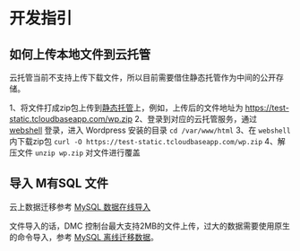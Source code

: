 # 开发指引

## 如何上传本地文件到云托管
云托管当前不支持上传下载文件，所以目前需要借住静态托管作为中间的公开存储。

1、将文件打成zip包上传到[静态托管](https://console.cloud.tencent.com/tcb/hosting/index?rid=4&tabId=file)上，例如，上传后的文件地址为 https://test-static.tcloudbaseapp.com/wp.zip
2、登录到对应的云托管服务，通过 [webshell](https://docs.cloudbase.net/run/webshell.html) 登录，进入 Wordpress 安装的目录 `cd /var/www/html`
3、在 `webshell` 内下载zip包 `curl -O https://test-static.tcloudbaseapp.com/wp.zip` 
4、解压文件 `unzip wp.zip` 对文件进行覆盖

## 导入 M有SQL 文件
云上数据迁移参考 [MySQL 数据在线导入](https://cloud.tencent.com/document/product/571/13728)

文件导入的话，DMC 控制台最大支持2MB的文件上传，过大的数据需要使用原生的命令导入，参考 [MySQL 离线迁移数据](https://cloud.tencent.com/document/product/571/13729)。
